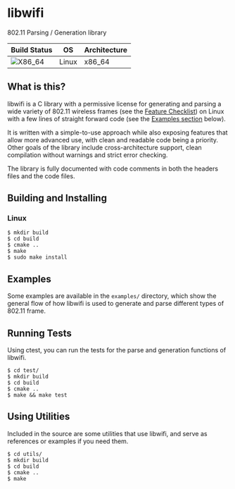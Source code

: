 # libwifi
802.11 Parsing / Generation library

| Build Status                                                                       | OS    | Architecture |
| ---------------------------------------------------------------------------------- | ------| ------------ |
|![X86_64](https://github.com/libwifi/libwifi/actions/workflows/x86_64.yml/badge.svg) | Linux | x86_64       |

## What is this?
libwifi is a C library with a permissive license for generating and parsing a wide variety of 802.11 wireless frames (see the [Feature Checklist](https://libwifi.so/features)) on Linux with a few lines of straight forward code (see the [Examples section](#examples) below).

It is written with a simple-to-use approach while also exposing features that allow more advanced use, with clean and readable code being a priority. Other goals of the library include cross-architecture support, clean compilation without warnings and strict error checking.

The library is fully documented with code comments in both the headers files and the code files.

## Building and Installing
### Linux
```
$ mkdir build
$ cd build
$ cmake ..
$ make
$ sudo make install
```

## Examples
Some examples are available in the `examples/` directory, which show the general flow of how libwifi is used to generate and parse different types of 802.11 frame.

## Running Tests
Using ctest, you can run the tests for the parse and generation functions of libwifi.
```
$ cd test/
$ mkdir build
$ cd build
$ cmake ..
$ make && make test
```

## Using Utilities
Included in the source are some utilities that use libwifi, and serve as references or examples if you need them.
```
$ cd utils/
$ mkdir build
$ cd build
$ cmake ..
$ make
```

